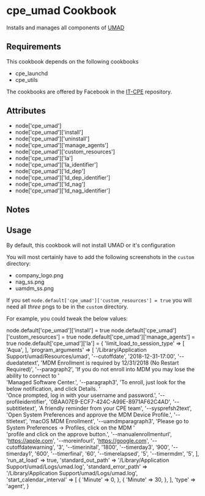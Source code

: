 cpe_umad Cookbook
========================
Installs and manages all components of [UMAD](https://github.com/erikng/umad)

Requirements
------------

This cookbook depends on the following cookbooks

* cpe_launchd
* cpe_utils

The cookbooks are offered by Facebook in the [IT-CPE](https://github.com/facebook/IT-CPE) repository.

Attributes
----------
* node['cpe_umad']
* node['cpe_umad']['install']
* node['cpe_umad']['uninstall']
* node['cpe_umad']['manage_agents']
* node['cpe_umad']['custom_resources']
* node['cpe_umad']['la']
* node['cpe_umad']['la_identifier']
* node['cpe_umad']['ld_dep']
* node['cpe_umad']['ld_dep_identifier']
* node['cpe_umad']['ld_nag']
* node['cpe_umad']['ld_nag_identifier']

Notes
-----

Usage
-----
By default, this cookbook will not install UMAD or it's configuration

You will most certainly have to add the following screenshots in the `custom` directory:
- company_logo.png
- nag_ss.png
- uamdm_ss.png

If you set `node.default['cpe_umad']['custom_resources'] = true` you will need all _three_ pngs to be in the `custom` directory.

For example, you could tweak the below values:

node.default['cpe_umad']['install'] = true
node.default['cpe_umad']['custom_resources'] = true
node.default['cpe_umad']['manage_agents'] = true
node.default['cpe_umad']['la'] = {
  'limit_load_to_session_type' => [
    'Aqua',
  ],
  'program_arguments' => [
    '/Library/Application Support/umad/Resources/umad',
    '--cutoffdate',
    '2018-12-31-17:00',
    '--duedatetext',
    'MDM Enrollment is required by 12/31/2018 (No Restart Required)',
    '--paragraph2',
    'If you do not enroll into MDM you may lose the ability to connect to '\
    'Managed Software Center.',
    '--paragraph3',
    'To enroll, just look for the below notification, and click Details. '\
    'Once prompted, log in with your username and password.',
    '--profileidentifier',
    '0BAA07E9-ECF7-424C-A99E-8971AF62C4AD',
    '--subtitletext',
    'A friendly reminder from your CPE team',
    '--sysprefsh2text',
    'Open System Preferences and approve the MDM Device Profile.',
    '--titletext',
    'macOS MDM Enrollment',
    '--uamdmparagraph3',
    'Please go to System Preferences -> Profiles, click on the MDM '\
    'profile and click on the approve button.',
    '--manualenrollmenturl',
    'https://apple.com',
    '--moreinfourl',
    'https://google.com',
    '--cutoffdatewarning',
    '3',
    '--timerinital',
    '1800',
    '--timerday3',
    '900',
    '--timerday1',
    '600',
    '--timerfinal',
    '60',
    '--timerelapsed',
    '5',
    '--timermdm',
    '5',
  ],
  'run_at_load' => true,
  'standard_out_path' => '/Library/Application Support/umad/Logs/umad.log',
  'standard_error_path' => '/Library/Application Support/umad/Logs/umad.log',
  'start_calendar_interval' => [
    {
      'Minute' => 0,
    },
    {
      'Minute' => 30,
    },
  ],
  'type' => 'agent',
}
